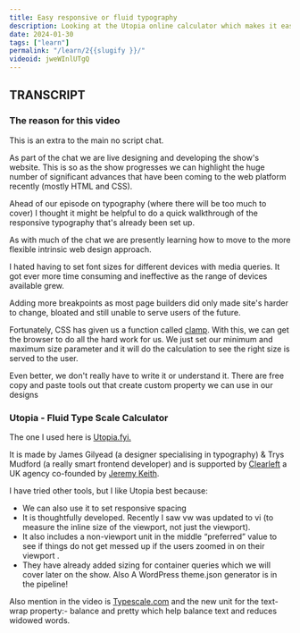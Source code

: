 ```yaml
---
title: Easy responsive or fluid typography
description: Looking at the Utopia online calculator which makes it easy to get fluid typography. 
date: 2024-01-30
tags: ["learn"]
permalink: "/learn/2{{slugify }}/"
videoid: jweWInlUTgQ
---
```

TRANSCRIPT
----------

### The reason for this video

This is an extra to the main no script chat.

As part of the chat we are live designing and developing the show's website. This is so as the show progresses we can highlight the huge number of significant advances that have been coming to the web platform recently (mostly HTML and CSS).

Ahead of our episode on typography (where there will be too much to cover) I thought it might be helpful to do a quick walkthrough of the responsive typography that's already been set up.

As with much of the chat we are presently learning how to move to the more flexible intrinsic web design approach.

I hated having to set font sizes for different devices with media queries. It got ever more time consuming and ineffective as the range of devices available grew.

Adding more breakpoints as most page builders did only made site's harder to change, bloated and still unable to serve users of the future.

Fortunately, CSS has given us a function called [clamp](https://developer.mozilla.org/en-US/docs/Web/CSS/clamp). With this, we can get the browser to do all the hard work for us. We just set our minimum and maximum size parameter and it will do the calculation to see the right size is served to the user.

Even better, we don't really have to write it or understand it. There are free copy and paste tools out that create custom property we can use in our designs

### Utopia - Fluid Type Scale Calculator

The one I used here is [Utopia.fyi.](https://utopia.fyi/)

It is made by James Gilyead (a designer specialising in typography) & Trys Mudford (a really smart frontend developer) and is supported by [Clearleft](https://clearleft.com/) a UK agency co-founded by [Jeremy Keith](https://adactio.com/).

I have tried other tools, but I like Utopia best because:

*   We can also use it to set responsive spacing
*   It is thoughtfully developed. Recently I saw vw was updated to vi (to measure the inline size of the viewport, not just the viewport).
*   It also includes a non-viewport unit in the middle “preferred” value to see if things do not get messed up if the users zoomed in on their viewport .
*   They have already added sizing for container queries which we will cover later on the show. Also A WordPress theme.json generator is in the pipeline!

Also mention in the video is [Typescale.com](https://typescale.com/) and the new unit for the text-wrap property:- balance and pretty which help balance text and reduces widowed words.